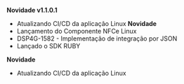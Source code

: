 **Novidade v1.1.0.1**
- Atualizando CI/CD da aplicação Linux
**Novidade**
- Lançamento do Componente NFCe Linux
- DSP4G-1582 - Implementação de integração por JSON
- Lançado o SDK RUBY


**Novidade**
- Atualizando CI/CD da aplicação Linux
